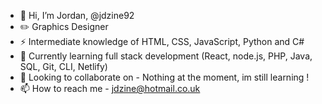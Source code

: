 - 👋 Hi, I’m Jordan, @jdzine92
- ✏️ Graphics Designer
- ⚡ Intermediate knowledge of HTML, CSS, JavaScript, Python and C#
- 🌱  Currently learning full stack development (React, node.js, PHP, Java, SQL, Git, CLI, Netlify)
- 💞️ Looking to collaborate on - Nothing at the moment, im still learning !
- 📫 How to reach me - jdzine@hotmail.co.uk

<!---
jdzine92/jdzine92 is a ✨ special ✨ repository because its `README.md` (this file) appears on your GitHub profile.
You can click the Preview link to take a look at your changes.
--->
